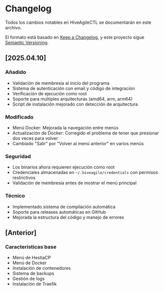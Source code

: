 # Changelog

Todos los cambios notables en HiveAgileCTL se documentarán en este archivo.

El formato está basado en [Keep a Changelog](https://keepachangelog.com/es-ES/1.0.0/),
y este proyecto sigue [Semantic Versioning](https://semver.org/spec/v2.0.0.html).

## [2025.04.10]

### Añadido
- Validación de membresía al inicio del programa
- Sistema de autenticación con email y código de integración
- Verificación de ejecución como root
- Soporte para múltiples arquitecturas (amd64, arm, arm64)
- Script de instalación mejorado con detección de arquitectura

### Modificado
- Menú Docker: Mejorada la navegación entre menús
- Actualización de Docker: Corregido el problema de tener que presionar dos veces para volver
- Cambiado "Salir" por "Volver al menú anterior" en varios menús

### Seguridad
- Los binarios ahora requieren ejecución como root
- Credenciales almacenadas en `~/.hiveagile/credentials` con permisos restrictivos
- Validación de membresía antes de mostrar el menú principal

### Técnico
- Implementado sistema de compilación automática
- Soporte para releases automáticas en GitHub
- Mejorada la estructura del código y manejo de errores

## [Anterior]

### Características base
- Menú de HestiaCP
- Menú de Docker
- Instalación de contenedores
- Sistema de backups
- Gestión de logs
- Instalación de Traefik